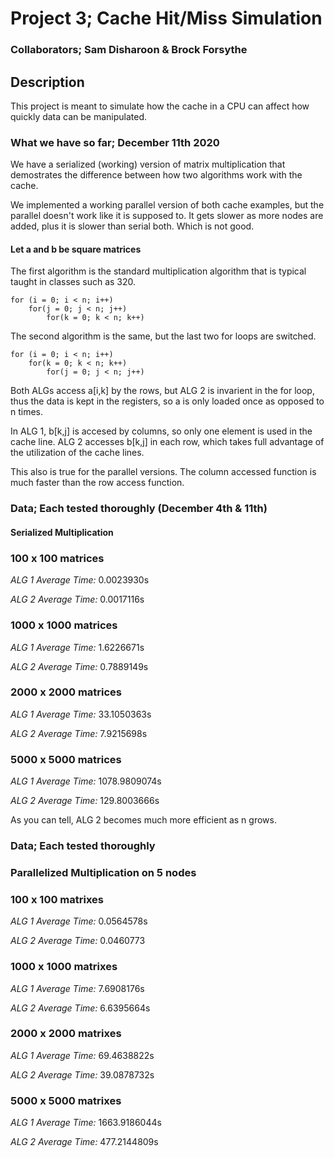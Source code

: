 # Project 3; Cache Hit/Miss Simulation

### Collaborators; Sam Disharoon & Brock Forsythe

## Description

This project is meant to simulate how the cache in a CPU can affect how quickly data can be manipulated. 

### What we have so far; December 11th 2020

We have a serialized (working) version of matrix multiplication that demostrates the difference between how two algorithms work with the cache. 

We implemented a working parallel version of both cache examples, but the parallel doesn't work like it is supposed to. It gets slower as more nodes are added, plus it is slower than serial both. Which is not good. 

#### Let a and b be square matrices

The first algorithm is the standard multiplication algorithm that is typical taught in classes such as 320.

```
for (i = 0; i < n; i++)
	for(j = 0; j < n; j++)
		for(k = 0; k < n; k++)
```

The second algorithm is the same, but the last two for loops are switched. 

```
for (i = 0; i < n; i++)
	for(k = 0; k < n; k++)
		for(j = 0; j < n; j++)
```

Both ALGs access a[i,k] by the rows, but ALG 2 is invarient in the for loop, thus the data is kept in the registers, so a is only loaded once as opposed to n times.

In ALG 1, b[k,j] is accesed by columns, so only one element is used in the cache line. ALG 2 accesses b[k,j] in each row, which takes full advantage of the utilization of the cache lines.

This also is true for the parallel versions.  The column accessed function is much faster than the row access function. 

### Data; Each tested thoroughly (December 4th & 11th)

#### Serialized Multiplication

### 100 x 100 matrices

*ALG 1 Average Time:* 0.0023930s

*ALG 2 Average Time:* 0.0017116s

### 1000 x 1000 matrices

*ALG 1 Average Time:* 1.6226671s

*ALG 2 Average Time:* 0.7889149s

### 2000 x 2000 matrices

*ALG 1 Average Time:* 33.1050363s

*ALG 2 Average Time:* 7.9215698s

### 5000 x 5000 matrices

*ALG 1 Average Time:* 1078.9809074s

*ALG 2 Average Time:* 129.8003666s

As you can tell, ALG 2 becomes much more efficient as n grows.

### Data; Each tested thoroughly

### Parallelized Multiplication on 5 nodes

### 100 x 100 matrixes

*ALG 1 Average Time:* 0.0564578s

*ALG 2 Average Time:* 0.0460773

### 1000 x 1000 matrixes

*ALG 1 Average Time:* 7.6908176s

*ALG 2 Average Time:* 6.6395664s
 
### 2000 x 2000 matrixes

*ALG 1 Average Time:* 69.4638822s

*ALG 2 Average Time:* 39.0878732s
 
### 5000 x 5000 matrixes

*ALG 1 Average Time:* 1663.9186044s

*ALG 2 Average Time:* 477.2144809s 

